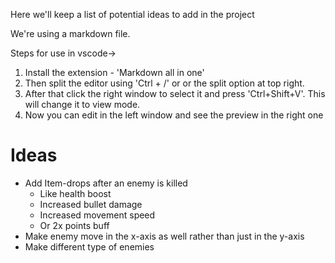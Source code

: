 Here we'll keep a list of potential ideas to add in the project

We're using a markdown file.

Steps for use in vscode->
1. Install the extension - 'Markdown all in one'
2. Then split the editor using 'Ctrl + /' or or the split option at top right.
3. After that click the right window to select it and press 'Ctrl+Shift+V'. This will change it to view mode.
4. Now you can edit in the left window and see the preview in the right one

# Ideas
 - Add Item-drops after an enemy is killed
    - Like health boost
    - Increased bullet damage
    - Increased movement speed
    - Or 2x points buff
 - Make enemy move in the x-axis as well rather than just in the y-axis
 - Make different type of enemies  




